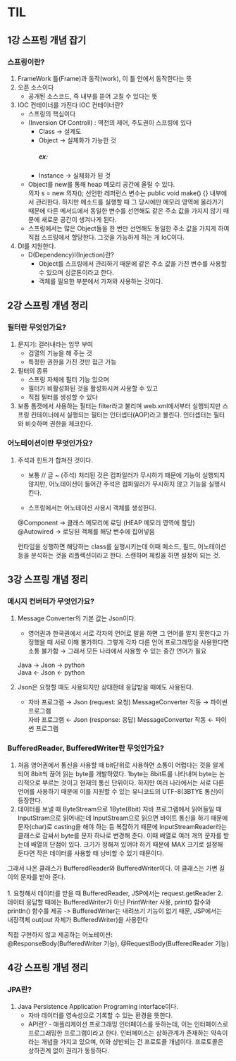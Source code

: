 # TIL
## 1강 스프링 개념 잡기
### 스프링이란?
1. FrameWork
    틀(Frame)과 동작(work), 이 틀 안에서 동작한다는 뜻
2. 오픈 소스이다
    - 공개된 소스코드, 즉 내부를 뜯어 고칠 수 있다는 뜻
3. IOC 컨테이너를 가진다
    IOC 컨테이너란?
    - 스프링의 핵심이다
    - (Inversion Of Controll) : 역전의 제어, 주도권이 스프링에 있다
        - Class → 설계도
        - Object → 실체화가 가능한 것
            #####       ex: 
        - Instance → 실체화가 된 것
    - Object를 new를 통해 heap 메모리 공간에 올릴 수 있다.
        <br> 의자 s = new 의자(); 선언한 레퍼런스 변수는 public void make() {} 내부에서 관리한다.
        하지만 메소드를 실행할 때 그 당시에만 메모리 영역에 올라가기 때문에 다른 메서드에서 동일한 변수를 선언해도 같은 주소 값을 가지지 않기 때문에 새로운 공간이 생겨나게 된다.
    - 스프링에서는 많은 Object들을 한 번만 선언해도 동일한 주소 값을 가지게 하여 직접 스프링에서 할당한다. 그것을 가능하게 하는 게 IoC이다.
4. DI를 지원한다.
    - D(Dependency)I(Injection)란?
        - Object를 스프링에서 관리하기 때문에 같은 주소 값을 가진 변수를 사용할 수 있으며 싱글톤이라고 한다.
        - 객체를 필요한 부분에서 가져와 사용하는 것이다.

## 2강 스프링 개념 정리
### 필터란 무엇인가요?
1. 문지기: 걸러내라는 임무 부여
    - 검열의 기능을 해 주는 것
    - 특정한 권한을 가진 것만 접근 가능
2. 필터의 종류
    - 스프링 자체에 필터 기능 있으며
    - 필터가 비활성화된 것을 활성화시켜 사용할 수 있고
    - 직접 필터를 생성할 수 있다
3. 보통 톰캣에서 사용하는 필터는 filter라고 불리며 web.xml에서부터 실행되지만 스프링 컨테이너에서 실행되는 필터는 인터셉터(AOP)라고 불린다. 인터셉터는 필터와 비슷하며 권한을 체크한다.
### 어노테이션이란 무엇인가요?
1. 주석과 힌트가 합쳐진 것이다.
    - 보통 // 글 ~ (주석) 처리된 것은 컴파일러가 무시하기 때문에 기능이 실행되지 않지만, 어노테이션이 들어간 주석은 컴파일러가 무시하지 않고 기능을 실행시킨다.

    - 스프링에서는 어노테이션 사용시 객체를 생성한다.

    @Component → 클래스 메모리에 로딩 (HEAP 메모리 영역에 할당)<br>
    @Autowired → 로딩된 객체를 해당 변수에 집어넣음

    런타임을 싱행하면 해당하는 class를 실행시키는데 이때 메소드, 필드, 어노테이션 등을 분석하는 것을 리플렉션이라고 한다. 스캔하며 체킹을 하면 설정이 되는 것.

## 3강 스프링 개념 정리
### 메시지 컨버터가 무엇인가요?
1. Message Converter의 기본 값는 Json이다.
    - 영어권과 한국권에서 서로 각자의 언어로 말을 하면 그 언어를 알지 못한다고 가정했을 때 서로 이해 불가하다. 그렇게 각자 다른 언어 프로그래밍을 사용한다면 소통 불가함 → 그래서 모든 나라에서 사용할 수 있는 중간 언어가 필요

    
    Java → Json → python<br>
    Java ← Json ← python

2. Json은 요청할 때도 사용되지만 상대한테 응답받을 때에도 사용된다.
    
    - 자바 프로그램  →  Json (request: 요청) MessageConverter 작동  →  파이썬 프로그램<br>
    자바 프로그램  ←  Json (response: 응답) MessageConverter 작동 ←  파이썬 프로그램

### BufferedReader, BufferedWriter란 무엇인가요?
1. 처음 영어권에서 통신을 사용할 때 bit단위로 사용하면 소통이 어렵다는 것을 알게 되어 8bit씩 끊어 읽는 byte를 개발하였다. 1byte는 8bit트를 나타내며 byte는 논리적으로 부르는 것이고 현재의 통신 단위이다. 하지만 여러 나라에서는 서로 다른 언어를 사용하기 때문에 이를 지원할 수 있는 유니코드의 UTF-8(3BTYE 통신)이 등장한다.
2. 데이터를 보낼 때 ByteStream으로 1Byte(8bit) 자바 프로그램에서 읽어들일 때 InputStram으로 읽어내는데 InputStream으로 읽으면 바이트 통신을 하기 때문에 문자(char)로 casting을 해야 하는 등 복잡하기 때문에 InputStreamReader라는 클래스로 감싸서 byte를 문자 하나로 변경해 준다. 이때 배열로 여러 개의 문자를 받는데 배열의 단점이 있다. 크기가 정해져 있어야 하기 때문에 MAX 크기로 설정해 둔다면 작은 데이터를 사용할 때 낭비할 수 있기 때문이다.

그래서 나온 클래스가 BufferedReader와 BufferedWriter이다. 이 클래스는 가변 길이의 문자를 받아 준다.<br><br>
    1. 요청해서 데이터를 받을 때 BufferedReader, JSP에서는 request.getReader
    2. 데이터 응답할 때에는 BufferedWriter가 아닌 PrintWriter 사용, print() 함수와 println() 함수를 제공 -> BufferedWriter는 내려쓰기 기능이 없기 때문, JSP에서는 내장객체 out(out 자체가 BufferedWriter)을 사용한다

직접 구현하지 않고 제공하는 어노테이션: <br>@ResponseBody(BufferedWriter 기능), @RequestBody(BufferedReader 기능)


## 4강 스프링 개념 정리
### JPA란?
1. Java Persistence Application Programing interface이다.
    - 자바 데이터를 영속성으로 기록할 수 있는 환경을 뜻한다.
    - API란? - 애플리케이션 프로그래밍 인터페이스를 뜻하는데, 이는 인터페이스로 프로그래밍한 프로그램이라고 한다. 인터페이스는 상하관계가 존재하는 약속이라는 개념을 가지고 있으며, 이와 상반되는 건 프로토콜 개념이다. 프로토콜은 상하관계 없이 권리가 동등하다.